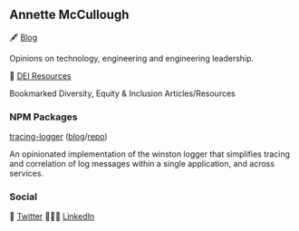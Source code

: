 ## Annette McCullough

🖋 [Blog](https://annettemccullough.com/blog)

Opinions on technology, engineering and engineering leadership.

📖 [DEI Resources](https://annettemccullough.com/dei-resources)

Bookmarked Diversity, Equity & Inclusion Articles/Resources


### NPM Packages
[tracing-logger](https://www.npmjs.com/package/tracing-logger) ([blog](https://annettemccullough.com/blog/correlating-log-messages/)/[repo](https://github.com/annettemccullough/tracing-logger))

An opinionated implementation of the winston logger that simplifies tracing and correlation of log messages within a single application, and across services.

### Social
🦜 [Twitter](https://twitter.com/annettemccull) 👩🏼‍💻 [LinkedIn](https://www.linkedin.com/in/annettemccullough/)
